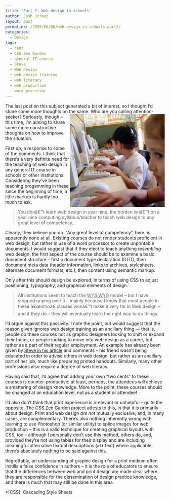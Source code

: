 ```yaml
---
title: 'Part 2: Web design in schools'
author: Josh Street
layout: post
permalink: /2005/06/08/web-design-in-schools-part2/
categories:
  - Design
tags:
  - cent
  - CSS Zen Garden
  - general IT course
  - Steve
  - Web design
  - web design training
  - web literacy
  - web production
  - word processor
---
```

The last post on this subject generated a bit of interest, so I thought I&#8217;d share some more thoughts on the same. <img src="/blog/wp-content/2005/06/kidstech.jpg" alt="" style="float:right;" /> Who are you calling attention-seeker? Seriously, though &#8211; this time, I&#8217;m aiming to share some more constructive thoughts on how to improve the situation.

First up, a response to some of the comments. I think that there&#8217;s a very definite need for the teaching of web design in any general IT course in schools or other institutions. Considering they&#8217;ve been teaching progamming in these since the beginning of time, a little markup is hardly too much to ask.

<blockquote cite="/blog/2005/06/07/web-design-in-schools#comment-3963">
  <p>
    You donâ€™t learn web design in year nine, the burden isnâ€™t on a year nine computing syllabus/teacher to teach web design to any great level of competency&#8230;
  </p>
</blockquote>

Clearly, they believe you do. &#8220;Any great level of competency&#8221;, here, is apparently none at all. Existing courses do not render students proficient in web design, but rather in use of a word processor to create unprintable documents. I would suggest that if they elect to teach anything *resembling* web design, the first aspect of the course should be to examine a basic document structure &#8211; first a document type declaration (DTD), then document meta data (header information, links to archives, stylesheets, alternate document formats, etc.), then content using semantic markup.

Only after this should design be explored, in terms of using CSS to adjust positioning, typography, and graphical elements of design.

<blockquote cite="/blog/2005/06/07/web-design-in-schools#comment-3964">
  <p>
    All institutions seem to teach the <abbr title="What You See Is What You Get">WYSIWYG</abbr> model &#8211; but I have stopped griping over it &#8211; mainly because I know that most people in these â€œintroâ€ classes wonâ€™t make it very far in Web design &#8211; and if they do &#8211; they will eventually learn the right way to do things.
  </p>
</blockquote>

I&#8217;d argue against this passivity. I note the point, but would suggest that the reason given ignores web design training as an ancillary thing &#8212; that is, people do these courses not as graphic designers looking to shift or expand their focus, or people looking to move into web design as a career, but rather as a part of their regular employment. An example has already been given by [Steve in his article][1] and comments &#8211; his friend wasn&#8217;t being educated in order to advise others in web design, but rather as an ancillary part of her job, much like preparing printed handouts. Similarly, many other professions also require a degree of web literacy.

Having said that, I&#8217;d agree that adding your own &#8220;two cents&#8221; to these courses is counter-productive: at least, perhaps, the attendees will achieve a smattering of design knowledge. More to the point, these courses should be changed at an education level, not as a student or attendee!

I&#8217;d also don&#8217;t think that print experience is irrelevant or unhelpful &#8211; quite the opposite. The [CSS Zen Garden][2] project attests to this, in that it is primarily about design. Print and web design *are not* mutually exclusive, and, in many cases, are complementary. There&#8217;s also nothing inherently wrong with learning to use Photoshop (or similar utility) to splice images for web production &#8211; this is a valid technique for creating graphical layouts with CSS, too &#8211; although I personally don&#8217;t use this method, others do, and, provided they&#8217;re not using tables for their display and are including meaningful alternative textual descriptions (`alt` text) where applicable, there&#8217;s absolutely nothing to be said against this.

Regrettably, an understanding of graphic design for a print medium often instills a false confidence in authors &#8211; it is the role of educators to ensure that the differences between web and print design are made clear where they are responsible for the dissemination of design practice knowledge, and there is much that may still be done in this area.

 *[CSS]: Cascading Style Sheets

 [1]: http://www.swylie.com/2005/06/08/teach-the-teachers/
 [2]: http://www.csszengarden.com/